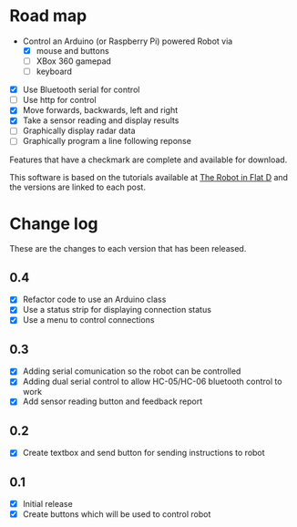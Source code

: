 # Road map

- Control an Arduino (or Raspberry Pi) powered Robot via 
  - [x] mouse and buttons
  - [ ] XBox 360 gamepad
  - [ ] keyboard
- [x] Use Bluetooth serial for control
- [ ] Use http for control
- [x] Move forwards, backwards, left and right 
- [x] Take a sensor reading and display results
- [ ] Graphically display radar data 
- [ ] Graphically program a line following reponse 

Features that have a checkmark are complete and available for
download. 

This software is based on the tutorials available at 
[The Robot in Flat D](https://therobotinflatd.wordpress.com/) and
the versions are linked to each post.

# Change log

These are the changes to each version that has been released. 

## 0.4
- [x] Refactor code to use an Arduino class 
- [x] Use a status strip for displaying connection status
- [x] Use a menu to control connections

## 0.3

- [x] Adding serial comunication so the robot can be controlled
- [x] Adding dual serial control to allow HC-05/HC-06 bluetooth control to work
- [x] Add sensor reading button and feedback report

## 0.2

- [x] Create textbox and send button for sending instructions to robot


## 0.1

- [x] Initial release
- [x] Create buttons which will be used to control robot